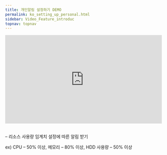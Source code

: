 ```yaml
---
title: 개인알림 설정하기 DEMO
permalink: ko_setting_up_personal.html
sidebar: Video_Feature_introduc
topnav: topnav
---
```


<style>.embed-container { position: relative; padding-bottom: 56.25%; height: 0; overflow: hidden; max-width: 100%; } .embed-container iframe, .embed-container object, .embed-container embed { position: absolute; top: 0; left: 0; width: 100%; height: 100%; }</style><div class='embed-container'><iframe src='https://www.youtube.com/embed/aqR0Qw4ll84' frameborder='0' allowfullscreen></iframe></div>

<br />

– 리소스 사용량 임계치 설정에 따른 알림 받기

ex) CPU – 50% 이상, 메모리 – 80% 이상, HDD 사용량 – 50% 이상

